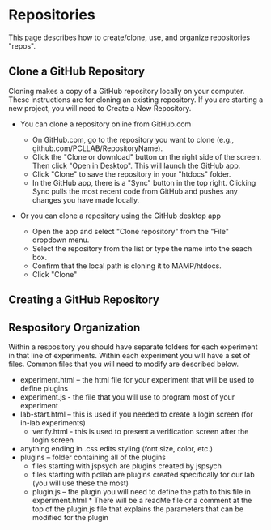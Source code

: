 # Repositories 


This page describes how to create/clone, use, and organize repositories "repos".


## Clone a GitHub Repository

Cloning makes a copy of a GitHub repository locally on your computer. These instructions are for cloning an existing repository. If you are starting a new project, you will need to Create a New Repository.

* You can clone a repository online from GitHub.com 
    * On GitHub.com, go to the repository you want to clone (e.g., github.com/PCLLAB/RepositoryName).
    * Click the "Clone or download" button on the right side of the screen. Then click "Open in Desktop". This will launch the GitHub app.
    * Click "Clone" to save the repository in your "htdocs" folder.
    * In the GitHub app, there is a "Sync" button in the top right. Clicking Sync pulls the most recent code from GitHub and pushes any changes you have made locally.

* Or you can clone a repository using the GitHub desktop app
    * Open the app and select "Clone repository" from the "File" dropdown menu.
    * Select the repository from the list or type the name into the seach box. 
    * Confirm that the local path is cloning it to MAMP/htdocs.
    * Click "Clone"
    
## Creating a GitHub Repository


## Respository Organization 

Within a respository you should have separate folders for each experiment in that line of experiments. Within each experiment you will have a set of files. Common files that you will need to modify are described below.

* experiment.html – the html file for your experiment that will be used to define plugins
* experiment.js - the file that you will use to program most of your experiment
* lab-start.html – this is used if you needed to create a login screen (for in-lab experiments) 
    * verify.html - this is used to present a verification screen after the login screen
* anything ending in .css edits styling (font size, color, etc.)
* plugins – folder containing all of the plugins
    * files starting with jspsych are plugins created by jspsych
    * files starting with pcllab are plugins created specifically for our lab (you will use these the most)
    * plugin.js – the plugin you will need to define the path to this file in experiment.html
            * There will be a readMe file or a comment at the top of the plugin.js file that explains the parameters that can be modified for the plugin

